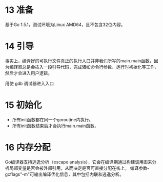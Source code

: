 # 13 准备

基于Go 1.5.1，测试环境为Linux AMD64，且不包含32位内容。


# 14 引导

事实上，编译好的可执行文件真正的执行入口并非我们所写的main.main函数，因为编译器总是会插入一段引导代码，完成诸如命令行参数、运行时初始化等工作，然后才会进入用户逻辑。

用使 gdb 调试器进入入口


# 15 初始化

- 所有init函数都在同一个goroutine内执行。
- 所有init函数结束后才会执行main.main函数。


# 16 内存分配


Go编译器支持逃逸分析（escape analysis），它会在编译期通过构建调用图来分析局部变量是否会被外部引用，从而决定是否可直接分配在栈上。
编译参数-gcflags"-m"可输出编译优化信息，其中包括内联和逃逸分析。
